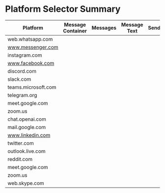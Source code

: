 # Platform Selector Summary

| Platform | Message Container | Messages | Message Text | Sender | Timestamp | Input Field | Send Button |
|----------|-------------------|---------|--------------|--------|-----------|-------------|-------------|
| web.whatsapp.com |  |  |  |  |  |  |  |
| www.messenger.com |  |  |  |  |  |  |  |
| instagram.com |  |  |  |  |  |  |  |
| www.facebook.com |  |  |  |  |  |  |  |
| discord.com |  |  |  |  |  |  |  |
| slack.com |  |  |  |  |  |  |  |
| teams.microsoft.com |  |  |  |  |  |  |  |
| telegram.org |  |  |  |  |  |  |  |
| meet.google.com |  |  |  |  |  |  |  |
| zoom.us |  |  |  |  |  |  |  |
| chat.openai.com |  |  |  |  |  |  |  |
| mail.google.com |  |  |  |  |  |  |  |
| www.linkedin.com |  |  |  |  |  |  |  |
| twitter.com |  |  |  |  |  |  |  |
| outlook.live.com |  |  |  |  |  |  |  |
| reddit.com |  |  |  |  |  |  |  |
| meet.google.com |  |  |  |  |  |  |  |
| zoom.us |  |  |  |  |  |  |  |
| web.skype.com |  |  |  |  |  |  |  |
